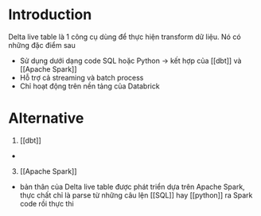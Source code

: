 ---
---

# Introduction

Delta live table là 1 công cụ dùng để thực hiện transform dữ liệu. Nó có những đặc điểm sau
- Sử dụng dưới dạng code SQL hoặc Python -> kết hợp của [[dbt]] và [[Apache Spark]]
- Hỗ trợ cả streaming và batch process
- Chỉ hoạt động trên nền tảng của Databrick

# Alternative
1. [[dbt]]
- 
3. [[Apache Spark]]
- bản thân của Delta live table được phát triển dựa trên Apache Spark, thực chất chỉ là parse từ những câu lện [[SQL]] hay [[python]] ra Spark code rồi thực thi